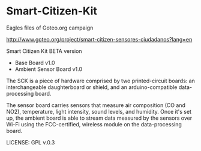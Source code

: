 Smart-Citizen-Kit
=================

Eagles files of Goteo.org campaign

[http://www.goteo.org/project/smart-citizen-sensores-ciudadanos?lang=en
](http://www.goteo.org/project/smart-citizen-sensores-ciudadanos?lang=en)

Smart Citizen Kit BETA version
- Base Board v1.0
- Ambient Sensor Board v1.0

The SCK is a piece of hardware comprised by two printed-circuit boards: an interchangeable daughterboard or shield, and an arduino-compatible data-processing board.

The sensor board carries sensors that measure air composition (CO and NO2), temperature, light intensity, sound levels, and humidity. Once it's set up, the ambient board is able to stream data measured by the sensors over Wi-Fi using the FCC-certified, wireless module on the data-processing board.

LICENSE: GPL v.0.3